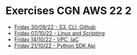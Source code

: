 # Exercises CGN AWS 22 2

- [Friday 30/09/22 - S3, CLI, Github](22-09-30_S3-CLI-Actions/README.md)
- [Friday 07/10/22 - Linux and Scripting](22-10-07_linux_scripting/README.md)
- [Friday 14/10/22 - VPC, IaC](22-10-14_vpc_iac/README.md)
- [Friday 21/10/22 - Python SDK Api](22-10-21_python_sdk_api/README.md)